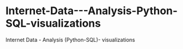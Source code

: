 # Internet-Data---Analysis-Python-SQL-visualizations
Internet Data - Analysis (Python-SQL)- visualizations
